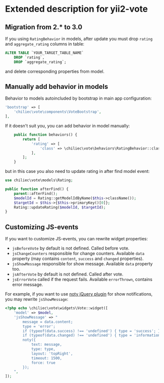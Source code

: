 # Extended description for yii2-vote

## Migration from 2.* to 3.0

If you using `RatingBehavior` in models, after update you must drop `rating` and `aggregate_rating` columns in table:

```sql
ALTER TABLE `YOUR_TARGET_TABLE_NAME` 
	DROP `rating`, 
	DROP `aggregate_rating`;
```

and delete corresponding properties from model.

## Manually add behavior in models

Behavior to models autoincluded by bootstrap in main app configuration:
```php
'bootstrap' => [
    'chiliec\vote\components\VoteBootstrap',
],
```

If it doesn't suit you, you can add behavior in model manually:

```php
    public function behaviors() {
        return [
            'rating' => [
                'class' => \chiliec\vote\behaviors\RatingBehavior::className(),
            ],
        ];
    }
```

but in this case you also need to update rating in after find model event:

```php
use chiliec\vote\models\Rating;

public function afterFind() {
	parent::afterFind();
	$modelId = Rating::getModelIdByName($this->className());
	$targetId = $this->{$this->primaryKey()[0]};
	Rating::updateRating($modelId, $targetId);
}
```

## Customizing JS-events

If you want to customize JS-events, you can rewrite widget properties:

* `jsBeforeVote` by default is not defined. Called before vote.
* `jsChangeCounters` responsible for change counters. Available `data` property (may contains `content`, `success` and `changed` properties).
* `jsShowMessage` responsible for show message. Available `data` property too.
* `jsAfterVote` by default is not defined. Called after vote.
* `jsErrorVote` called if the request fails. Available `errorThrown`, contains error message.

For example, if you want to use [noty jQuery plugin](https://github.com/needim/noty) for show notifications, you may rewrite `jsShowMessage`:

```php
<?php echo \chiliec\vote\widgets\Vote::widget([
    'model' => $model,
	'jsShowMessage' => "
		message = data.content;
		type = 'error';
		if (typeof(data.success) !== 'undefined') { type = 'success'; }
		if (typeof(data.changed) !== 'undefined') { type = 'information'; }
		noty({
			text: message,
			type: type,
			layout: 'topRight',
			timeout: 1500,
			force: true
		});
	",
]);
```
